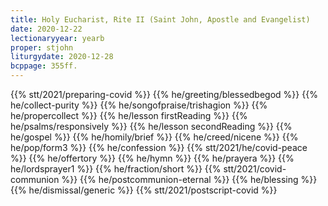```yaml
---
title: Holy Eucharist, Rite II (Saint John, Apostle and Evangelist)
date: 2020-12-22
lectionaryyear: yearb
proper: stjohn
liturgydate: 2020-12-28
bcppage: 355ff.
---
```

{{% stt/2021/preparing-covid %}}
{{% he/greeting/blessedbegod %}}
{{% he/collect-purity %}}
{{% he/songofpraise/trishagion %}}
{{% he/propercollect %}}
{{% he/lesson firstReading %}}
{{% he/psalms/responsively %}}
{{% he/lesson secondReading %}}
{{% he/gospel %}}
{{% he/homily/brief %}}
{{% he/creed/nicene %}}
{{% he/pop/form3 %}}
{{% he/confession %}}
{{% stt/2021/he/covid-peace %}}
{{% he/offertory %}}
{{% he/hymn %}}
{{% he/prayera %}}
{{% he/lordsprayer1 %}}
{{% he/fraction/short %}}
{{% stt/2021/covid-communion %}}
{{% he/postcommunion-eternal %}}
{{% he/blessing %}}
{{% he/dismissal/generic %}}
{{% stt/2021/postscript-covid %}}
